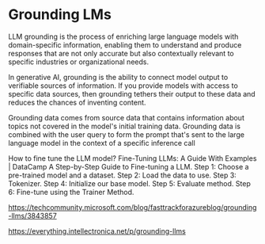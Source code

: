 # Grounding LMs

LLM grounding is the process of enriching large language models with domain-specific information, enabling them to understand and produce responses that are not only accurate but also contextually relevant to specific industries or organizational needs.

In generative AI, grounding is the ability to connect model output to verifiable sources of information. If you provide models with access to specific data sources, then grounding tethers their output to these data and reduces the chances of inventing content.

Grounding data comes from source data that contains information about topics not covered in the model's initial training data. Grounding data is combined with the user query to form the prompt that's sent to the large language model in the context of a specific inference call

How to fine tune the LLM model?
Fine-Tuning LLMs: A Guide With Examples | DataCamp
A Step-by-Step Guide to Fine-tuning a LLM.
Step 1: Choose a pre-trained model and a dataset.
Step 2: Load the data to use.
Step 3: Tokenizer.
Step 4: Initialize our base model.
Step 5: Evaluate method.
Step 6: Fine-tune using the Trainer Method.

https://techcommunity.microsoft.com/blog/fasttrackforazureblog/grounding-llms/3843857

https://everything.intellectronica.net/p/grounding-llms


